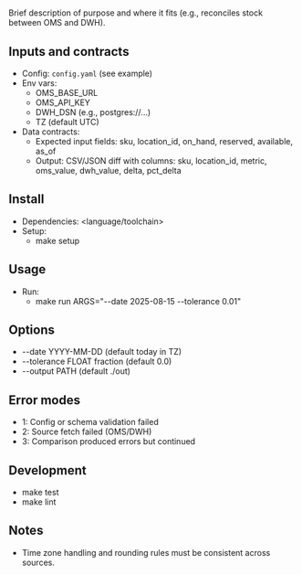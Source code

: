 # <Tool Name>

Brief description of purpose and where it fits (e.g., reconciles stock between OMS and DWH).

## Inputs and contracts

- Config: `config.yaml` (see example)
- Env vars:
  - OMS_BASE_URL
  - OMS_API_KEY
  - DWH_DSN (e.g., postgres://...)
  - TZ (default UTC)
- Data contracts:
  - Expected input fields: sku, location_id, on_hand, reserved, available, as_of
  - Output: CSV/JSON diff with columns: sku, location_id, metric, oms_value, dwh_value, delta, pct_delta

## Install

- Dependencies: <language/toolchain>
- Setup:
  - make setup

## Usage

- Run:
  - make run ARGS="--date 2025-08-15 --tolerance 0.01"

## Options

- --date YYYY-MM-DD (default today in TZ)
- --tolerance FLOAT fraction (default 0.0)
- --output PATH (default ./out)

## Error modes

- 1: Config or schema validation failed
- 2: Source fetch failed (OMS/DWH)
- 3: Comparison produced errors but continued

## Development

- make test
- make lint

## Notes

- Time zone handling and rounding rules must be consistent across sources.
